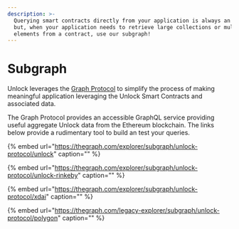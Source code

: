 ```yaml
---
description: >-
  Querying smart contracts directly from your application is always an option,
  but, when your application needs to retrieve large collections or multiple
  elements from a contract, use our subgraph!
---
```


# Subgraph

Unlock leverages the [Graph Protocol](https://thegraph.com/) to simplify the process of making meaningful application leveraging the Unlock Smart Contracts and associated data.

The Graph Protocol provides an accessible GraphQL service providing useful aggregate Unlock data from the Ethereum blockchain. The links below provide a rudimentary tool to build an test your queries.

{% embed url="https://thegraph.com/explorer/subgraph/unlock-protocol/unlock" caption="" %}

{% embed url="https://thegraph.com/explorer/subgraph/unlock-protocol/unlock-rinkeby" caption="" %}

{% embed url="https://thegraph.com/explorer/subgraph/unlock-protocol/xdai" caption="" %}

{% embed url="https://thegraph.com/legacy-explorer/subgraph/unlock-protocol/polygon" caption="" %}

